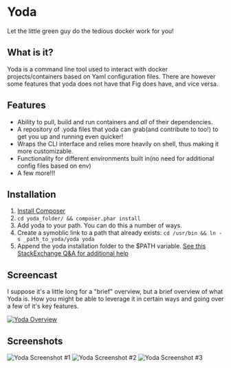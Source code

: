 # Yoda
Let the little green guy do the tedious docker work for you!

## What is it? 
Yoda is a command line tool used to interact with docker projects/containers based on Yaml configuration files. There are however some features that yoda does not have that Fig does have, and vice versa.

## Features
- Ability to pull, build and run containers and _all_ of their dependencies. 
- A repository of .yoda files that yoda can grab(and contribute to too!) to get you up and running even quicker!
- Wraps the CLI interface and relies more heavily on shell, thus making it more customizable. 
- Functionality for different environments built in(no need for additional config files based on env)
- A few more!!!

## Installation ##
1. [Install Composer](http://getcomposer.org)
2. `cd yoda_folder/ && composer.phar install`
2. Add yoda to your path. You can do this a number of ways. 
  1. Create a symoblic link to a path that already exists: `cd /usr/bin && ln -s _path_to_yoda/yoda yoda`
  2. Append the yoda installation folder to the $PATH variable. [See this StackExchange Q&A for additional help](http://unix.stackexchange.com/questions/26047/how-to-correctly-add-a-path-to-path)

## Screencast ##
I suppose it's a little long for a "brief" overview, but a brief overview of what Yoda is. How you might be able to leverage it in certain ways and going over a few of it's key features.

[![Yoda Overview](https://raw.githubusercontent.com/kcmerrill/yoda/master/screenshots/yoda_lift_config.png)](https://www.youtube.com/watch?v=jBvG8wOmAdU)

## Screenshots ##
![Yoda Screenshot #1](https://raw.githubusercontent.com/kcmerrill/yoda/master/screenshots/3__tmux.png)
![Yoda Screenshot #2](https://raw.githubusercontent.com/kcmerrill/yoda/master/screenshots/3__tmux_and_screenshots.png)
![Yoda Screenshot #3](https://raw.githubusercontent.com/kcmerrill/yoda/master/screenshots/yoda_lift_config.png)
